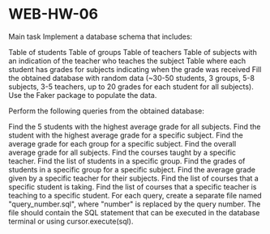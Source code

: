# WEB-HW-06
Main task
Implement a database schema that includes:

Table of students
Table of groups
Table of teachers
Table of subjects with an indication of the teacher who teaches the subject
Table where each student has grades for subjects indicating when the grade was received
Fill the obtained database with random data (~30-50 students, 3 groups, 5-8 subjects, 3-5 teachers, up to 20 grades for each student for all subjects). Use the Faker package to populate the data.

Perform the following queries from the obtained database:

Find the 5 students with the highest average grade for all subjects.
Find the student with the highest average grade for a specific subject.
Find the average grade for each group for a specific subject.
Find the overall average grade for all subjects.
Find the courses taught by a specific teacher.
Find the list of students in a specific group.
Find the grades of students in a specific group for a specific subject.
Find the average grade given by a specific teacher for their subjects.
Find the list of courses that a specific student is taking.
Find the list of courses that a specific teacher is teaching to a specific student.
For each query, create a separate file named "query_number.sql", where "number" is replaced by the query number. The file should contain the SQL statement that can be executed in the database terminal or using cursor.execute(sql).
